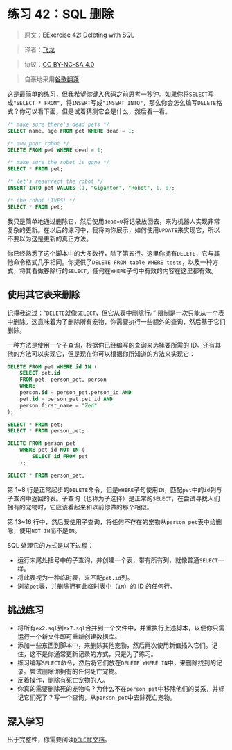 # 练习 42：SQL 删除

> 原文：[EExercise 42: Deleting with SQL](https://learncodethehardway.org/more-python-book/ex42.html)

> 译者：[飞龙](https://github.com/wizardforcel)

> 协议：[CC BY-NC-SA 4.0](http://creativecommons.org/licenses/by-nc-sa/4.0/)

> 自豪地采用[谷歌翻译](https://translate.google.cn/)

这是最简单的练习，但我希望你键入代码之前思考一秒钟。如果你将`SELECT`写成`"SELECT * FROM"`，将`INSERT`写成`"INSERT INTO"`，那么你会怎么编写`DELETE`格式？你可以看下面，但是试着猜测它会是什么，然后看一看。

```sql
/* make sure there's dead pets */
SELECT name, age FROM pet WHERE dead = 1;

/* aww poor robot */
DELETE FROM pet WHERE dead = 1;

/* make sure the robot is gone */
SELECT * FROM pet;

/* let's resurrect the robot */
INSERT INTO pet VALUES (1, "Gigantor", "Robot", 1, 0);

/* the robot LIVES! */
SELECT * FROM pet;
```

我只是简单地通过删除它，然后使用`dead=0`将记录放回去，来为机器人实现非常复杂的更新。在以后的练习中，我将向你展示，如何使用`UPDATE`来实现它，所以不要以为这是更新的真正方法。

你已经熟悉了这个脚本中的大多数行，除了第五行。这里你拥有`DELETE`，它与其他命令格式几乎相同。你提供了`DELETE FROM table WHERE tests`，以及一种方式，将其看做移除行的`SELECT`。任何在`WHERE`子句中有效的内容在这里都有效。

## 使用其它表来删除

记得我说过：“`DELETE`就像`SELECT`，但它从表中删除行。” 限制是一次只能从一个表中删除。这意味着为了删除所有宠物，你需要执行一些额外的查询，然后基于它们删除。

一种方法是使用一个子查询，根据你已经编写的查询来选择要所需的 ID。还有其他的方法可以实现它，但是现在你可以根据你所知道的方法来实现它：

```sql
DELETE FROM pet WHERE id IN (
    SELECT pet.id
    FROM pet, person_pet, person
    WHERE
    person.id = person_pet.person_id AND
    pet.id = person_pet.pet_id AND
    person.first_name = "Zed"
);

SELECT * FROM pet;
SELECT * FROM person_pet;

DELETE FROM person_pet
    WHERE pet_id NOT IN (
        SELECT id FROM pet
    );

SELECT * FROM person_pet;
```

第 1~8 行是正常起步的`DELETE`命令，但是`WHERE`子句使用`IN`，匹配`pet`中的`id`列与子查询中返回的表。子查询（也称为子选择）是正常的`SELECT`，在尝试寻找人们拥有的宠物时，它应该看起来和以前你做的那个相似。

第 13~16 行中，然后我使用子查询，将任何不存在的宠物从`person_pet`表中给删除，使用`NOT IN`而不是`IN`。

SQL 处理它的方式是以下过程：

+   运行末尾处括号中的子查询，并创建一个表，带有所有列，就像普通`SELECT`一样。
+   将此表视为一种临时表，来匹配`pet.id`列。
+   浏览`pet`表，并删除拥有此临时表中（`IN`）的 ID 的任何行。

## 挑战练习

+   将所有`ex2.sql`到`ex7.sql`合并到一个文件中，并重执行上述脚本，以便你只需运行一个新文件即可重新创建数据库。
+   添加一些东西到脚本中，来删除其他宠物，然后再次使用新值插入它们。记住，这不是你通常更新记录的方式，只是为了练习。
+   练习编写`SELECT`命令，然后将它们放在`DELETE WHERE IN`中，来删除找到的记录。尝试删除你拥有的任何死亡宠物。
+   反着操作，删除有死亡宠物的人。
+   你真的需要删除死的宠物吗？为什么不在`person_pet`中移除他们的关系，并标记它们死了？写一个查询，从`person_pet`中去除死亡宠物。

## 深入学习

出于完整性，你需要阅读[`DELETE`文档](https://sqlite.org/lang_delete.html)。
